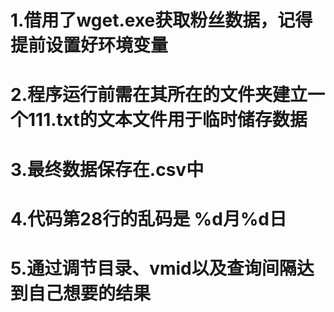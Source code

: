 # 1.借用了wget.exe获取粉丝数据，记得提前设置好环境变量
# 2.程序运行前需在其所在的文件夹建立一个111.txt的文本文件用于临时储存数据
# 3.最终数据保存在.csv中
# 4.代码第28行的乱码是 %d月%d日
# 5.通过调节目录、vmid以及查询间隔达到自己想要的结果
